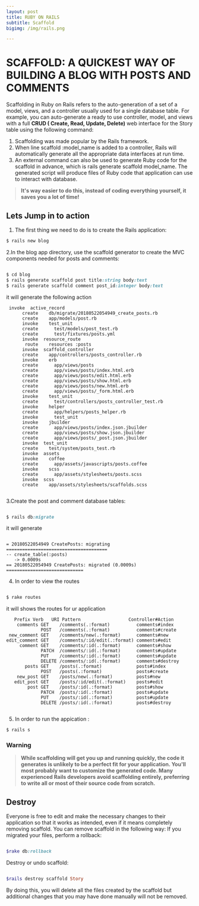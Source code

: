 ```yaml
---
layout: post
title: RUBY ON RAILS
subtitle: Scaffold
bigimg: /img/rails.png

---
```


# SCAFFOLD: A QUICKEST WAY OF BUILDING A BLOG WITH POSTS AND COMMENTS
Scaffolding in Ruby on Rails refers to the auto-generation of a set of a model, views, and a controller usually used for a single database table.
For example, you can auto-generate a ready to use controller, model, and views with a full **CRUD ( Create, Read, Update, Delete)** web interface for the Story table using the following command:
1. Scaffolding was made popular by the Rails framework.
2. When line scaffold :model_name is added to a controller, Rails will automatically generate all the appropriate data interfaces at run time.
3. An external command can also be used to generate Ruby code for the scaffold in advance, which is rails generate scaffold model_name. The generated script will produce files of Ruby code that application can use to interact with database.

> **It's way easier to do this, instead of coding everything yourself, it saves you a lot of time!**

## Lets Jump in to action
1. The first thing we need to do is to create the Rails application:
```ruby
$ rails new blog
```
2.In the blog app directory, use the scaffold generator to create the MVC components needed for posts and comments:
```ruby

$ cd blog
$ rails generate scaffold post title:string body:text
$ rails generate scaffold comment post_id:integer body:text

```
it will generate the following action
```
 invoke  active_record
      create    db/migrate/20180522054949_create_posts.rb
      create    app/models/post.rb
      invoke    test_unit
      create      test/models/post_test.rb
      create      test/fixtures/posts.yml
      invoke  resource_route
       route    resources :posts
      invoke  scaffold_controller
      create    app/controllers/posts_controller.rb
      invoke    erb
      create      app/views/posts
      create      app/views/posts/index.html.erb
      create      app/views/posts/edit.html.erb
      create      app/views/posts/show.html.erb
      create      app/views/posts/new.html.erb
      create      app/views/posts/_form.html.erb
      invoke    test_unit
      create      test/controllers/posts_controller_test.rb
      invoke    helper
      create      app/helpers/posts_helper.rb
      invoke      test_unit
      invoke    jbuilder
      create      app/views/posts/index.json.jbuilder
      create      app/views/posts/show.json.jbuilder
      create      app/views/posts/_post.json.jbuilder
      invoke  test_unit
      create    test/system/posts_test.rb
      invoke  assets
      invoke    coffee
      create      app/assets/javascripts/posts.coffee
      invoke    scss
      create      app/assets/stylesheets/posts.scss
      invoke  scss
      create    app/assets/stylesheets/scaffolds.scss
      
```
3.Create the post and comment database tables:
```ruby

$ rails db:migrate
```
it will generate
```

= 20180522054949 CreatePosts: migrating ======================================
-- create_table(:posts)
   -> 0.0009s
== 20180522054949 CreatePosts: migrated (0.0009s) =============================

```
4. In order to view the routes
```ruby

$ rake routes

```
it will shows  the routes for ur application
```
   Prefix Verb   URI Pattern                  Controller#Action
    comments GET    /comments(.:format)          comments#index
             POST   /comments(.:format)          comments#create
 new_comment GET    /comments/new(.:format)      comments#new
edit_comment GET    /comments/:id/edit(.:format) comments#edit
     comment GET    /comments/:id(.:format)      comments#show
             PATCH  /comments/:id(.:format)      comments#update
             PUT    /comments/:id(.:format)      comments#update
             DELETE /comments/:id(.:format)      comments#destroy
       posts GET    /posts(.:format)             posts#index
             POST   /posts(.:format)             posts#create
    new_post GET    /posts/new(.:format)         posts#new
   edit_post GET    /posts/:id/edit(.:format)    posts#edit
        post GET    /posts/:id(.:format)         posts#show
             PATCH  /posts/:id(.:format)         posts#update
             PUT    /posts/:id(.:format)         posts#update
             DELETE /posts/:id(.:format)         posts#destroy
             
 ```
5. In order to run the appication :
```ruby
$ rails s
```

### Warning
> **While scaffolding will get you up and running quickly, 
the code it generates is unlikely to be a perfect fit for your application. 
You'll most probably want to customize the generated code. 
Many experienced Rails developers avoid scaffolding entirely, 
preferring to write all or most of their source code from scratch.**

## Destroy
Everyone is free to edit and make the necessary changes to their application so that it works as intended, even if it means completely removing scaffold. You can remove scaffold in the following way:
If you migrated your files, perform a rollback: 
```ruby

$rake db:rollback

```
Destroy or undo scaffold:

```ruby

$rails destroy scaffold Story

```
By doing this, you will delete all the files created by the scaffold but additional changes that you may have done manually will not be removed.






